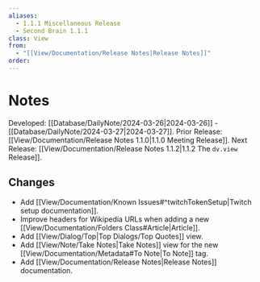 ```yaml
---
aliases:
  - 1.1.1 Miscellaneous Release
  - Second Brain 1.1.1
class: View
from:
  - "[[View/Documentation/Release Notes|Release Notes]]"
order:
---
```

# Notes

Developed: [[Database/DailyNote/2024-03-26|2024-03-26]] - [[Database/DailyNote/2024-03-27|2024-03-27]].
Prior Release: [[View/Documentation/Release Notes 1.1.0|1.1.0 Meeting Release]].
Next Release: [[View/Documentation/Release Notes 1.1.2|1.1.2 The `dv.view` Release]].

## Changes

- Add [[View/Documentation/Known Issues#^twitchTokenSetup|Twitch setup documentation]].
- Improve headers for Wikipedia URLs when adding a new [[View/Documentation/Folders Class#Article|Article]].
- Add [[View/Dialog/Top|Top Dialogs/Top Quotes]] view.
- Add [[View/Note/Take Notes|Take Notes]] view for the new [[View/Documentation/Metadata#To Note|To Note]] tag.
- Add [[View/Documentation/Release Notes|Release Notes]] documentation.

